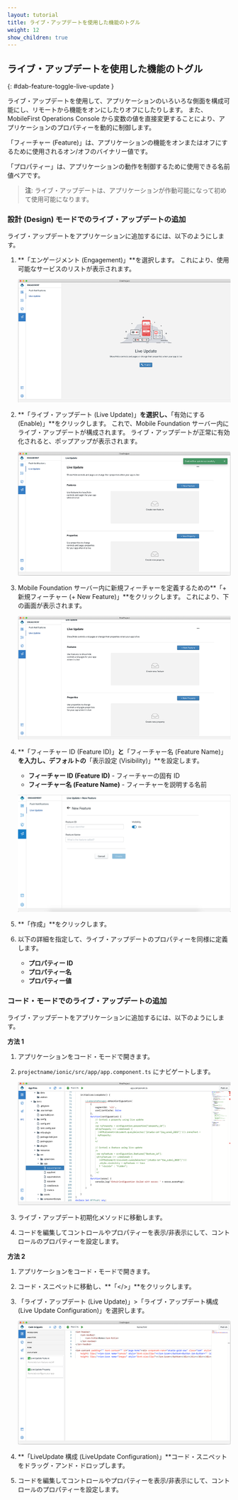 ```yaml
---
layout: tutorial
title: ライブ・アップデートを使用した機能のトグル
weight: 12
show_children: true
---
```

<!-- NLS_CHARSET=UTF-8 -->
## ライブ・アップデートを使用した機能のトグル
{: #dab-feature-toggle-live-update }

ライブ・アップデートを使用して、アプリケーションのいろいろな側面を構成可能にし、リモートから機能をオンにしたりオフにしたりします。 また、MobileFirst Operations Console から変数の値を直接変更することにより、アプリケーションのプロパティーを動的に制御します。

「フィーチャー (Feature)」は、アプリケーションの機能をオンまたはオフにするために使用されるオン/オフのバイナリー値です。

「プロパティー」は、アプリケーションの動作を制御するために使用できる名前値ペアです。

>**注**: ライブ・アップデートは、アプリケーションが作動可能になって初めて使用可能になります。


### 設計 (Design) モードでのライブ・アップデートの追加

ライブ・アップデートをアプリケーションに追加するには、以下のようにします。

1. **「エンゲージメント (Engagement)」**を選択します。 これにより、使用可能なサービスのリストが表示されます。

    ![「エンゲージメント (Engagement)」-「ライブ・アップデート (Live Update)」](dab-live-update.png)

2. **「ライブ・アップデート (Live Update)」**を選択し、**「有効にする (Enable)」**をクリックします。 これで、Mobile Foundation サーバー内にライブ・アップデートが構成されます。 ライブ・アップデートが正常に有効化されると、ポップアップが表示されます。

    ![ライブ・アップデートの有効化](dab-live-update-enable.png)

3. Mobile Foundation サーバー内に新規フィーチャーを定義するための**「+ 新規フィーチャー (+ New Feature)」**をクリックします。 これにより、下の画面が表示されます。

    ![新規フィーチャー](dab-live-update-new-feature.png)

4. **「フィーチャー ID (Feature ID)」**と**「フィーチャー名 (Feature Name)」**を入力し、デフォルトの**「表示設定 (Visibility)」**を設定します。

    * **フィーチャー ID (Feature ID)** - フィーチャーの固有 ID
    * **フィーチャー名 (Feature Name)** - フィーチャーを説明する名前

    ![新規プロパティー](dab-live-update-feature-new.png)

5. **「作成」**をクリックします。

6. 以下の詳細を指定して、ライブ・アップデートのプロパティーを同様に定義します。

    * **プロパティー ID**
    * **プロパティー名**
    * **プロパティー値**

### コード・モードでのライブ・アップデートの追加

ライブ・アップデートをアプリケーションに追加するには、以下のようにします。

**方法 1**

1. アプリケーションをコード・モードで開きます。
2. `projectname/ionic/src/app/app.component.ts` にナビゲートします。

    ![新規プロパティーの方法 1](dab-live-update-new-feature-code.png)

3. ライブ・アップデート初期化メソッドに移動します。
4. コードを編集してコントロールやプロパティーを表示/非表示にして、コントロールのプロパティーを設定します。

**方法 2**

1. アプリケーションをコード・モードで開きます。
2. コード・スニペットに移動し、**「</>」**をクリックします。
3. 「ライブ・アップデート (Live Update)」>「ライブ・アップデート構成 (Live Update Configuration)」を選択します。

    ![新規プロパティーの方法 2](dab-live-update-new-feature-code-snippet.png)

4. **「LiveUpdate 構成 (LiveUpdate Configuration)」**コード・スニペットをドラッグ・アンド・ドロップします。
5. コードを編集してコントロールやプロパティーを表示/非表示にして、コントロールのプロパティーを設定します。

